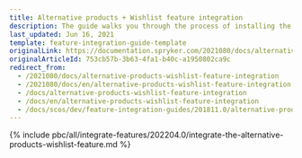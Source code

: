 ```yaml
---
title: Alternative products + Wishlist feature integration
description: The guide walks you through the process of installing the Alternative products and Wishlist features into the project.
last_updated: Jun 16, 2021
template: feature-integration-guide-template
originalLink: https://documentation.spryker.com/2021080/docs/alternative-products-wishlist-feature-integration
originalArticleId: 753cb57b-3b63-4fa1-b40c-a1950802ca9c
redirect_from:
  - /2021080/docs/alternative-products-wishlist-feature-integration
  - /2021080/docs/en/alternative-products-wishlist-feature-integration
  - /docs/alternative-products-wishlist-feature-integration
  - /docs/en/alternative-products-wishlist-feature-integration
  - /docs/scos/dev/feature-integration-guides/201811.0/alternative-products-wishlist-feature-integration.html
---
```


{% include pbc/all/integrate-features/202204.0/integrate-the-alternative-products-wishlist-feature.md %} <!-- To edit, see /_includes/pbc/all/integrate-features/202204.0/integrate-the-alternative-products-wishlist-feature.md -->
